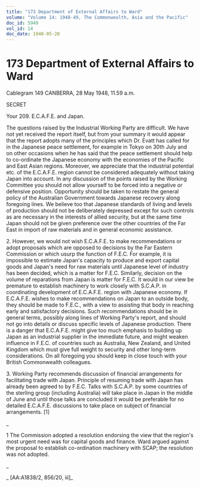 ```yaml
---
title: "173 Department of External Affairs to Ward"
volume: "Volume 14: 1948-49, The Commonwealth, Asia and the Pacific"
doc_id: 5949
vol_id: 14
doc_date: 1948-05-28
---
```


# 173 Department of External Affairs to Ward

Cablegram 149 CANBERRA, 28 May 1948, 11.59 a.m.

SECRET

Your 209. E.C.A.F.E. and Japan.

The questions raised by the Industrial Working Party are difficult. We have not yet received the report itself, but from your summary it would appear that the report adopts many of the principles which Dr. Evatt has called for in the Japanese peace settlement, for example in Tokyo on 30th July and on other occasions when he has said that the peace settlement should help to co-ordinate the Japanese economy with the economies of the Pacific and East Asian regions. Moreover, we appreciate that the industrial potential etc. of the E.C.A.F.E. region cannot be considered adequately without taking Japan into account. In any discussion of the points raised by the Working Committee you should not allow yourself to be forced into a negative or defensive position. Opportunity should be taken to restate the general policy of the Australian Government towards Japanese recovery along foregoing lines. We believe too that Japanese standards of living and levels of production should not be deliberately depressed except for such controls as are necessary in the interests of allied security, but at the same time Japan should not be given preference over the other countries of the Far East in import of raw materials and in general economic assistance.

2\. However, we would not wish E.C.A.F.E. to make recommendations or adopt proposals which are opposed to decisions by the Far Eastern Commission or which usurp the function of F.E.C. For example, it is impossible to estimate Japan's capacity to produce and export capital goods and Japan's need for raw materials until Japanese level of industry has been decided, which is a matter for F.E.C. Similarly, decision on the volume of reparations from Japan is matter for F.E.C. It would in our view be premature to establish machinery to work closely with S.C.A.P. in coordinating development of E.C.A.F.E. region with Japanese economy. If E.C.A.F.E. wishes to make recommendations on Japan to an outside body, they should be made to F.E.C., with a view to assisting that body in reaching early and satisfactory decisions. Such recommendations should be in general terms, possibly along lines of Working Party's report, and should not go into details or discuss specific levels of Japanese production. There is a danger that E.C.A.F.E. might give too much emphasis to building up Japan as an industrial supplier in the immediate future, and might weaken influence in F.E.C. of countries such as Australia, New Zealand, and United Kingdom which must give full weight to security and other long-term considerations. On all foregoing you should keep in close touch with your British Commonwealth colleagues.

3\. Working Party recommends discussion of financial arrangements for facilitating trade with Japan. Principle of resuming trade with Japan has already been agreed to by F.E.C. Talks with S.C.A.P. by some countries of the sterling group (including Australia) will take place in Japan in the middle of June and until those talks are concluded it would be preferable for no detailed E.C.A.F.E. discussions to take place on subject of financial arrangements. [1]

_

1 The Commission adopted a resolution endorsing the view that the region's most urgent need was for capital goods and finance. Ward argued against the proposal to establish co-ordination machinery with SCAP; the resolution was not adopted.

_

_ [AA:A1838/2, 856/20, iii]_
